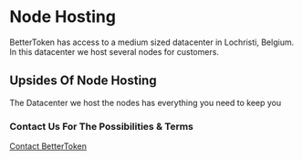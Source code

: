 # Node Hosting

BetterToken has access to a medium sized datacenter in Lochristi, Belgium.
In this datacenter we host several nodes for customers.

## Upsides Of Node Hosting

The Datacenter we host the nodes has everything you need to keep you

### Contact Us For The Possibilities & Terms

[Contact BetterToken](mailto:info@bettertoken.com)